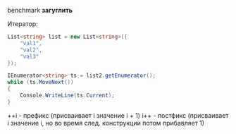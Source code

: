 benchmark **загуглить**

Итератор:
```c#
List<string> list = new List<string>({
    "val1",
    "val2",
    "val3"
});

IEnumerator<string> ts = list2.getEnumerator();
while (ts.MoveNext())
{
    Console.WriteLine(ts.Current);
}

```
++i - префикс (присваивает i значение i + 1)
i++ - постфикс (присваивает i значение i, но во время след. конструкции потом прибавляет 1)

